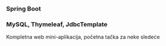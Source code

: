 ### Spring Boot
### MySQL, Thymeleaf, JdbcTemplate
Kompletna web mini-aplikacija, početna tačka za neke sledeće